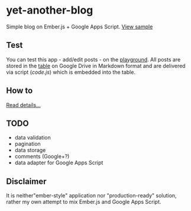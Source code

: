 yet-another-blog
================

Simple blog on Ember.js + Google Apps Script. [View sample](http://dab00.gweb.io/)

Test
----------
You can test this app - add/edit posts - on the [playground](http://dab00.gweb.io/play/). 
All posts are stored in the [table](https://docs.google.com/spreadsheets/d/1lZ7oRBaWTRQEDlUu2MWo_9igRTGQ66QXQP5a8XcWKA8/edit#gid=0) on Google Drive in Markdown format and are delivered via script (*code.js*) which is embedded into the table.

How to
----------
[Read details...](http://www.daspot.ru/2014/04/emberjs-google-apps-script.html)


TODO
----------
+ data validation
+ pagination
+ data storage
+ comments (Google+?)
+ data adapter for Google Apps Script

Disclaimer
----------
It is neither"ember-style" application nor "production-ready" solution, rather my own attempt to mix Ember.js and Google Apps Script.